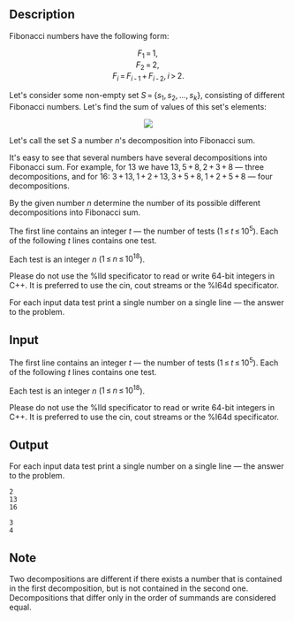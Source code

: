 ## Description

<div><p>Fibonacci numbers have the following form:</p><center class="tex-equation"><span class="tex-span"><i>F</i><sub class="lower-index">1</sub> = 1, </span></center> <center class="tex-equation"><span class="tex-span"><i>F</i><sub class="lower-index">2</sub> = 2, </span></center> <center class="tex-equation"><span class="tex-span"><i>F</i><sub class="lower-index"><i>i</i></sub> = <i>F</i><sub class="lower-index"><i>i</i> - 1</sub> + <i>F</i><sub class="lower-index"><i>i</i> - 2</sub>, <i>i</i> &gt; 2.</span></center><p>Let's consider some non-empty set <span class="tex-span"><i>S</i> = {<i>s</i><sub class="lower-index">1</sub>, <i>s</i><sub class="lower-index">2</sub>, ..., <i>s</i><sub class="lower-index"><i>k</i></sub>}</span>, consisting of <span class="tex-font-style-bf">different</span> Fibonacci numbers. Let's find the sum of values of this set's elements:</p><center class="tex-equation"><img align="middle" class="tex-formula" src="file://80JGFrWm.png" style="max-width: 100.0%;max-height: 100.0%;"></center><p>Let's call the set <span class="tex-span"><i>S</i></span> a number <span class="tex-span"><i>n</i></span>'s <span class="tex-font-style-it">decomposition into Fibonacci sum</span>. </p><p>It's easy to see that several numbers have several decompositions into Fibonacci sum. For example, for <span class="tex-span">13</span> we have <span class="tex-span">13, 5 + 8, 2 + 3 + 8</span> — three decompositions, and for <span class="tex-span">16</span>: <span class="tex-span">3 + 13, 1 + 2 + 13, 3 + 5 + 8, 1 + 2 + 5 + 8</span> — four decompositions.</p><p>By the given number <span class="tex-span"><i>n</i></span> determine the number of its possible different decompositions into Fibonacci sum.</p></div><div class="input-specification"><p>The first line contains an integer <span class="tex-span"><i>t</i></span> — the number of tests (<span class="tex-span">1 ≤ <i>t</i> ≤ 10<sup class="upper-index">5</sup></span>). Each of the following <span class="tex-span"><i>t</i></span> lines contains one test.</p><p>Each test is an integer <span class="tex-span"><i>n</i></span> (<span class="tex-span">1 ≤ <i>n</i> ≤ 10<sup class="upper-index">18</sup></span>).</p><p>Please do not use the <span class="tex-font-style-tt">%lld</span> specificator to read or write 64-bit integers in C++. It is preferred to use the <span class="tex-font-style-tt">cin</span>, <span class="tex-font-style-tt">cout</span> streams or the <span class="tex-font-style-tt">%I64d</span> specificator.</p></div><div class="output-specification"><p>For each input data test print a single number on a single line — the answer to the problem.</p></div>

## Input

<p>The first line contains an integer <span class="tex-span"><i>t</i></span> — the number of tests (<span class="tex-span">1 ≤ <i>t</i> ≤ 10<sup class="upper-index">5</sup></span>). Each of the following <span class="tex-span"><i>t</i></span> lines contains one test.</p><p>Each test is an integer <span class="tex-span"><i>n</i></span> (<span class="tex-span">1 ≤ <i>n</i> ≤ 10<sup class="upper-index">18</sup></span>).</p><p>Please do not use the <span class="tex-font-style-tt">%lld</span> specificator to read or write 64-bit integers in C++. It is preferred to use the <span class="tex-font-style-tt">cin</span>, <span class="tex-font-style-tt">cout</span> streams or the <span class="tex-font-style-tt">%I64d</span> specificator.</p>

## Output

<p>For each input data test print a single number on a single line — the answer to the problem.</p>





```input1
2
13
16

```




```output1
3
4

```



## Note

<p>Two decompositions are different if there exists a number that is contained in the first decomposition, but is not contained in the second one. Decompositions that differ only in the order of summands are considered equal.</p>
